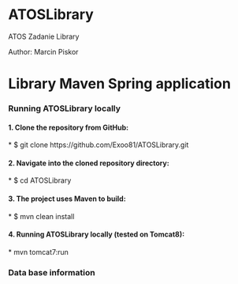 # ATOSLibrary
ATOS Zadanie Library 

Author: Marcin Piskor

<h1>Library Maven Spring application</h1>

<h3>Running ATOSLibrary locally</h3>

<h4>1. Clone the repository from GitHub:</h4>
    * $ git clone https://github.com/Exoo81/ATOSLibrary.git
<h4>2. Navigate into the cloned repository directory:</h4>
    * $ cd ATOSLibrary
<h4>3. The project uses Maven to build:</h4>
    * $ mvn clean install
<h4>4. Running ATOSLibrary locally (tested on Tomcat8):</h4>
    * mvn tomcat7:run
 
<h3>Data base information</h3>



